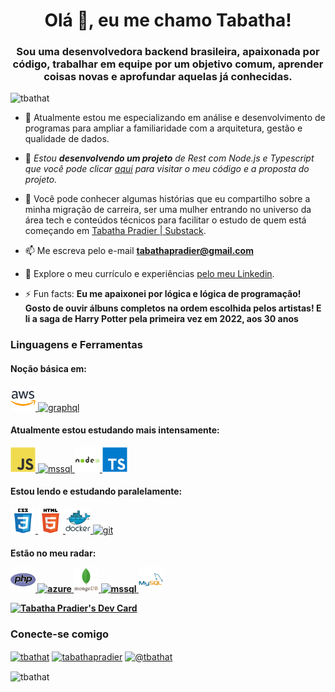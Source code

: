 <h1 align="center">Olá 👋, eu me chamo Tabatha!</h1>
<h3 align="center">Sou uma desenvolvedora backend brasileira, apaixonada por código, trabalhar em equipe por um objetivo comum, aprender coisas novas e aprofundar aquelas já conhecidas.</h3>

<p align="left"> <img src="https://komarev.com/ghpvc/?username=tbathat&label=Profile%20views&color=0e75b6&style=flat" alt="tbathat" /> </p>

- :star2: Atualmente estou me especializando em análise e desenvolvimento de programas para ampliar a familiaridade com a arquitetura, gestão e qualidade de dados.
- 🌱 *Estou **desenvolvendo um projeto** de  Rest com Node.js e Typescript que você pode clicar [aqui](https://github.com/tbathat/node-typescript-api-wind) para visitar o meu código e a proposta do projeto.*

- 📝 Você pode conhecer algumas histórias que eu compartilho sobre a minha migração de carreira, ser uma mulher entrando no universo da área tech e conteúdos técnicos para facilitar o estudo de quem está começando em [Tabatha Pradier | Substack](https://substack.com/profile/101802823-tabatha-pradier?utm_source=user-menu).

- 📫 Me escreva pelo e-mail **tabathapradier@gmail.com**

- 📄 Explore o meu currículo e experiências [pelo meu Linkedin](https://www.linkedin.com/in/tabatha-pradier-8280b5243/).
 
- ⚡ Fun facts: **Eu me apaixonei por lógica e lógica de programação! Gosto de ouvir álbuns completos na ordem escolhida pelos artistas! E li a saga de Harry Potter pela primeira vez em 2022, aos 30 anos**

<h3 align="left">Linguagens e Ferramentas</h3>

<h4 align="left">Noção básica em:</h4>

<p align="left"> <a href="https://aws.amazon.com" target="_blank" rel="noreferrer"> <img src="https://raw.githubusercontent.com/devicons/devicon/master/icons/amazonwebservices/amazonwebservices-original-wordmark.svg" alt="aws" width="40" height="40"/> </a>
<a href="https://graphql.org" target="_blank" rel="noreferrer"> <img src="https://www.vectorlogo.zone/logos/graphql/graphql-icon.svg" alt="graphql" width="40" height="40"/> </a> </p>

 
<p> <h4 align="left">Atualmente estou estudando mais intensamente:</h4> </p>
 
 <p> <a href="https://developer.mozilla.org/en-US/docs/Web/JavaScript" target="_blank" rel="noreferrer"> <img src="https://raw.githubusercontent.com/devicons/devicon/master/icons/javascript/javascript-original.svg" alt="javascript" width="40" height="40"/> </a> 
<a href="https://www.microsoft.com/en-us/sql-server" target="_blank" rel="noreferrer"> <img src="https://www.svgrepo.com/show/303229/microsoft-sql-server-logo.svg" alt="mssql" width="40" height="40"/> </a> 
<a href="https://nodejs.org" target="_blank" rel="noreferrer"> <img src="https://raw.githubusercontent.com/devicons/devicon/master/icons/nodejs/nodejs-original-wordmark.svg" alt="nodejs" width="40" height="40"/> </a> 
<a href="https://www.typescriptlang.org/" target="_blank" rel="noreferrer"> <img src="https://raw.githubusercontent.com/devicons/devicon/master/icons/typescript/typescript-original.svg" alt="typescript" width="40" height="40"/> </a> </p>

<h4 align="left">Estou lendo e estudando paralelamente:</h4>

<a href="https://www.w3schools.com/css/" target="_blank" rel="noreferrer"> <img src="https://raw.githubusercontent.com/devicons/devicon/master/icons/css3/css3-original-wordmark.svg" alt="css3" width="40" height="40"/> </a> 
<a href="https://www.w3.org/html/" target="_blank" rel="noreferrer"> <img src="https://raw.githubusercontent.com/devicons/devicon/master/icons/html5/html5-original-wordmark.svg" alt="html5" width="40" height="40"/> </a>
<a href="https://www.docker.com/" target="_blank" rel="noreferrer"> <img src="https://raw.githubusercontent.com/devicons/devicon/master/icons/docker/docker-original-wordmark.svg" alt="docker" width="40" height="40"/> </a> 
<a href="https://git-scm.com/" target="_blank" rel="noreferrer"> <img src="https://www.vectorlogo.zone/logos/git-scm/git-scm-icon.svg" alt="git" width="40" height="40"/> </a> 


<h4 align="left">Estão no meu radar:
<p> <a href="https://www.php.net" target="_blank" rel="noreferrer"> <img src="https://raw.githubusercontent.com/devicons/devicon/master/icons/php/php-original.svg" alt="php" width="40" height="40"/> </a> 
 <a href="https://azure.microsoft.com/en-in/" target="_blank" rel="noreferrer"> <img src="https://www.vectorlogo.zone/logos/microsoft_azure/microsoft_azure-icon.svg" alt="azure" width="40" height="40"/> </a>
<a href="https://www.mongodb.com/" target="_blank" rel="noreferrer"> <img src="https://raw.githubusercontent.com/devicons/devicon/master/icons/mongodb/mongodb-original-wordmark.svg" alt="mongodb" width="40" height="40"/> </a> 
 <a href="https://www.microsoft.com/en-us/sql-server" target="_blank" rel="noreferrer"> <img src="https://www.svgrepo.com/show/303229/microsoft-sql-server-logo.svg" alt="mssql" width="40" height="40"/> </a> 
 <a href="https://www.mysql.com/" target="_blank" rel="noreferrer"> <img src="https://raw.githubusercontent.com/devicons/devicon/master/icons/mysql/mysql-original-wordmark.svg" alt="mysql" width="40" height="40"/> </a>
 
<a href="https://app.daily.dev/tbathat"><img src="https://api.daily.dev/devcards/0de4f88e6b0a490d8c09d63a9bd914e4.png?r=4hh" width="400" alt="Tabatha Pradier's Dev Card"/></a>

<h3 align="left">Conecte-se comigo</h3>
<p align="left">
<a href="https://dev.to/tbathat" target="blank"><img align="center" src="https://raw.githubusercontent.com/rahuldkjain/github-profile-readme-generator/master/src/images/icons/Social/devto.svg" alt="tbathat" height="30" width="40" /></a>
<a href="https://linkedin.com/in/tabathapradier" target="blank"><img align="center" src="https://raw.githubusercontent.com/rahuldkjain/github-profile-readme-generator/master/src/images/icons/Social/linked-in-alt.svg" alt="tabathapradier" height="30" width="40" /></a>
<a href="https://instagram.com/@tbathat" target="blank"><img align="center" src="https://raw.githubusercontent.com/rahuldkjain/github-profile-readme-generator/master/src/images/icons/Social/instagram.svg" alt="@tbathat" height="30" width="40" /></a>
</p>

<p><img align="center" src="https://github-readme-stats.vercel.app/api/top-langs?username=tbathat&show_icons=true&locale=en&layout=compact" alt="tbathat" /></p>



